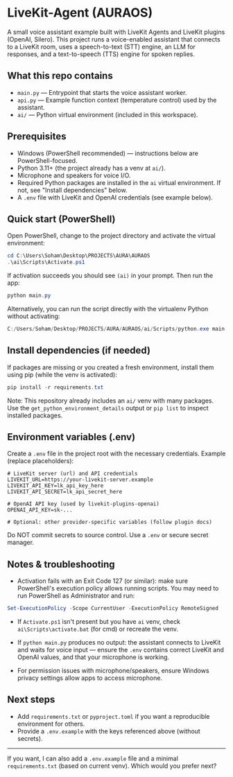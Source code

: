 # LiveKit-Agent (AURAOS)

A small voice assistant example built with LiveKit Agents and LiveKit plugins (OpenAI, Silero). This project runs a voice-enabled assistant that connects to a LiveKit room, uses a speech-to-text (STT) engine, an LLM for responses, and a text-to-speech (TTS) engine for spoken replies.

## What this repo contains

- `main.py` — Entrypoint that starts the voice assistant worker.
- `api.py` — Example function context (temperature control) used by the assistant.
- `ai/` — Python virtual environment (included in this workspace).

## Prerequisites

- Windows (PowerShell recommended) — instructions below are PowerShell-focused.
- Python 3.11+ (the project already has a venv at `ai/`).
- Microphone and speakers for voice I/O.
- Required Python packages are installed in the `ai` virtual environment. If not, see "Install dependencies" below.
- A `.env` file with LiveKit and OpenAI credentials (see example below).

## Quick start (PowerShell)

Open PowerShell, change to the project directory and activate the virtual environment:

```powershell
cd C:\Users\Soham\Desktop\PROJECTS\AURA\AURAOS
.\ai\Scripts\Activate.ps1
```

If activation succeeds you should see `(ai)` in your prompt. Then run the app:

```powershell
python main.py
```

Alternatively, you can run the script directly with the virtualenv Python without activating:

```powershell
C:/Users/Soham/Desktop/PROJECTS/AURA/AURAOS/ai/Scripts/python.exe main.py
```

## Install dependencies (if needed)

If packages are missing or you created a fresh environment, install them using pip (while the venv is activated):

```powershell
pip install -r requirements.txt
```

Note: This repository already includes an `ai/` venv with many packages. Use the `get_python_environment_details` output or `pip list` to inspect installed packages.

## Environment variables (.env)

Create a `.env` file in the project root with the necessary credentials. Example (replace placeholders):

```
# LiveKit server (url) and API credentials
LIVEKIT_URL=https://your-livekit-server.example
LIVEKIT_API_KEY=lk_api_key_here
LIVEKIT_API_SECRET=lk_api_secret_here

# OpenAI API key (used by livekit-plugins-openai)
OPENAI_API_KEY=sk-...

# Optional: other provider-specific variables (follow plugin docs)
```

Do NOT commit secrets to source control. Use a `.env` or secure secret manager.

## Notes & troubleshooting

- Activation fails with an Exit Code 127 (or similar): make sure PowerShell's execution policy allows running scripts. You may need to run PowerShell as Administrator and run:

```powershell
Set-ExecutionPolicy -Scope CurrentUser -ExecutionPolicy RemoteSigned
```

- If `Activate.ps1` isn't present but you have `ai` venv, check `ai\Scripts\activate.bat` (for cmd) or recreate the venv.

- If `python main.py` produces no output: the assistant connects to LiveKit and waits for voice input — ensure the `.env` contains correct LiveKit and OpenAI values, and that your microphone is working.

- For permission issues with microphone/speakers, ensure Windows privacy settings allow apps to access microphone.

## Next steps

- Add `requirements.txt` or `pyproject.toml` if you want a reproducible environment for others.
- Provide a `.env.example` with the keys referenced above (without secrets).

---

If you want, I can also add a `.env.example` file and a minimal `requirements.txt` (based on current venv). Which would you prefer next?
